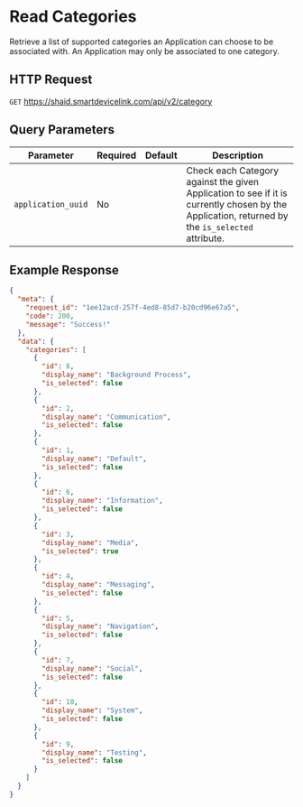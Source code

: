 # Read Categories
Retrieve a list of supported categories an Application can choose to be associated with. An Application may only be associated to one category.

## HTTP Request
`GET` https://shaid.smartdevicelink.com/api/v2/category

## Query Parameters
| Parameter | Required | Default | Description |
|-----------|----------|---------|-------------|
| `application_uuid` | No | | Check each Category against the given Application to see if it is currently chosen by the Application, returned by the `is_selected` attribute. |

## Example Response

```json
{
  "meta": {
    "request_id": "1ee12acd-257f-4ed8-85d7-b20cd96e67a5",
    "code": 200,
    "message": "Success!"
  },
  "data": {
    "categories": [
      {
        "id": 8,
        "display_name": "Background Process",
        "is_selected": false
      },
      {
        "id": 2,
        "display_name": "Communication",
        "is_selected": false
      },
      {
        "id": 1,
        "display_name": "Default",
        "is_selected": false
      },
      {
        "id": 6,
        "display_name": "Information",
        "is_selected": false
      },
      {
        "id": 3,
        "display_name": "Media",
        "is_selected": true
      },
      {
        "id": 4,
        "display_name": "Messaging",
        "is_selected": false
      },
      {
        "id": 5,
        "display_name": "Navigation",
        "is_selected": false
      },
      {
        "id": 7,
        "display_name": "Social",
        "is_selected": false
      },
      {
        "id": 10,
        "display_name": "System",
        "is_selected": false
      },
      {
        "id": 9,
        "display_name": "Testing",
        "is_selected": false
      }
    ]
  }
}
```
